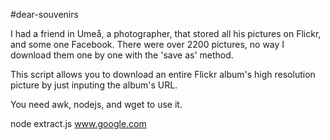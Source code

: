 #dear-souvenirs

I had a friend in Umeå, a photographer, that stored all his pictures on Flickr,
and some one Facebook. There were over 2200 pictures, no way I download them one
by one with the 'save as' method. 

This script allows you to download an entire Flickr album's high resolution 
picture by just inputing the album's URL. 

You need awk, nodejs, and wget to use it.

  node extract.js www.google.com